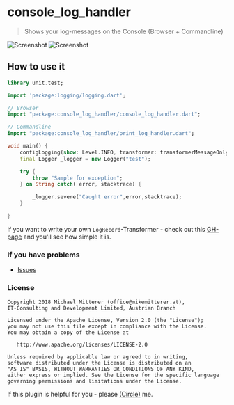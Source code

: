 # console_log_handler
> Shows your log-messages on the Console (Browser + Commandline)

![Screenshot][1]
![Screenshot][2]

## How to use it
```dart
library unit.test;

import 'package:logging/logging.dart';

// Browser
import "package:console_log_handler/console_log_handler.dart";

// Commandline
import "package:console_log_handler/print_log_handler.dart";

void main() {
    configLogging(show: Level.INFO, transformer: transformerMessageOnly);
    final Logger _logger = new Logger("test");

    try {
        throw "Sample for exception";
    } on String catch( error, stacktrace) {

        _logger.severe("Caught error",error,stacktrace);
    }

}

```

If you want to write your own `LogRecord`-Transformer - check out this [GH-page](https://github.com/MikeMitterer/dart-console_log_handler/blob/master/lib/shared/transformer.dart)
and you'll see how simple it is.

### If you have problems
* [Issues][3]

### License

    Copyright 2018 Michael Mitterer (office@mikemitterer.at), 
    IT-Consulting and Development Limited, Austrian Branch

    Licensed under the Apache License, Version 2.0 (the "License");
    you may not use this file except in compliance with the License.
    You may obtain a copy of the License at

       http://www.apache.org/licenses/LICENSE-2.0

    Unless required by applicable law or agreed to in writing, 
    software distributed under the License is distributed on an 
    "AS IS" BASIS, WITHOUT WARRANTIES OR CONDITIONS OF ANY KIND, 
    either express or implied. See the License for the specific language 
    governing permissions and limitations under the License.
    
If this plugin is helpful for you - please [(Circle)](http://gplus.mikemitterer.at/) me.

[1]: https://raw.githubusercontent.com/MikeMitterer/dart-console_log_handler/master/doc/_resources/screenshot_browser.png
[2]: https://raw.githubusercontent.com/MikeMitterer/dart-console_log_handler/master/doc/_resources/screenshot_console.png
[3]: https://github.com/MikeMitterer/dart-console_log_handler/issues

